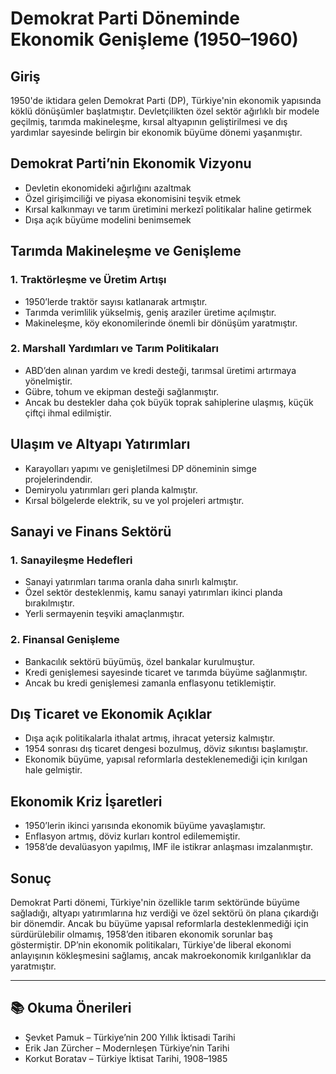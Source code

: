 # Demokrat Parti Döneminde Ekonomik Genişleme (1950–1960)

## Giriş

1950'de iktidara gelen Demokrat Parti (DP), Türkiye'nin ekonomik yapısında köklü dönüşümler başlatmıştır. Devletçilikten özel sektör ağırlıklı bir modele geçilmiş, tarımda makineleşme, kırsal altyapının geliştirilmesi ve dış yardımlar sayesinde belirgin bir ekonomik büyüme dönemi yaşanmıştır.

## Demokrat Parti’nin Ekonomik Vizyonu

- Devletin ekonomideki ağırlığını azaltmak
- Özel girişimciliği ve piyasa ekonomisini teşvik etmek
- Kırsal kalkınmayı ve tarım üretimini merkezî politikalar haline getirmek
- Dışa açık büyüme modelini benimsemek

## Tarımda Makineleşme ve Genişleme

### 1. Traktörleşme ve Üretim Artışı

- 1950’lerde traktör sayısı katlanarak artmıştır.
- Tarımda verimlilik yükselmiş, geniş araziler üretime açılmıştır.
- Makineleşme, köy ekonomilerinde önemli bir dönüşüm yaratmıştır.

### 2. Marshall Yardımları ve Tarım Politikaları

- ABD’den alınan yardım ve kredi desteği, tarımsal üretimi artırmaya yönelmiştir.
- Gübre, tohum ve ekipman desteği sağlanmıştır.
- Ancak bu destekler daha çok büyük toprak sahiplerine ulaşmış, küçük çiftçi ihmal edilmiştir.

## Ulaşım ve Altyapı Yatırımları

- Karayolları yapımı ve genişletilmesi DP döneminin simge projelerindendir.
- Demiryolu yatırımları geri planda kalmıştır.
- Kırsal bölgelerde elektrik, su ve yol projeleri artmıştır.

## Sanayi ve Finans Sektörü

### 1. Sanayileşme Hedefleri

- Sanayi yatırımları tarıma oranla daha sınırlı kalmıştır.
- Özel sektör desteklenmiş, kamu sanayi yatırımları ikinci planda bırakılmıştır.
- Yerli sermayenin teşviki amaçlanmıştır.

### 2. Finansal Genişleme

- Bankacılık sektörü büyümüş, özel bankalar kurulmuştur.
- Kredi genişlemesi sayesinde ticaret ve tarımda büyüme sağlanmıştır.
- Ancak bu kredi genişlemesi zamanla enflasyonu tetiklemiştir.

## Dış Ticaret ve Ekonomik Açıklar

- Dışa açık politikalarla ithalat artmış, ihracat yetersiz kalmıştır.
- 1954 sonrası dış ticaret dengesi bozulmuş, döviz sıkıntısı başlamıştır.
- Ekonomik büyüme, yapısal reformlarla desteklenemediği için kırılgan hale gelmiştir.

## Ekonomik Kriz İşaretleri

- 1950’lerin ikinci yarısında ekonomik büyüme yavaşlamıştır.
- Enflasyon artmış, döviz kurları kontrol edilememiştir.
- 1958’de devalüasyon yapılmış, IMF ile istikrar anlaşması imzalanmıştır.

## Sonuç

Demokrat Parti dönemi, Türkiye'nin özellikle tarım sektöründe büyüme sağladığı, altyapı yatırımlarına hız verdiği ve özel sektörü ön plana çıkardığı bir dönemdir. Ancak bu büyüme yapısal reformlarla desteklenmediği için sürdürülebilir olmamış, 1958’den itibaren ekonomik sorunlar baş göstermiştir. DP’nin ekonomik politikaları, Türkiye'de liberal ekonomi anlayışının kökleşmesini sağlamış, ancak makroekonomik kırılganlıklar da yaratmıştır.

---

## 📚 Okuma Önerileri

- Şevket Pamuk – Türkiye’nin 200 Yıllık İktisadi Tarihi
- Erik Jan Zürcher – Modernleşen Türkiye’nin Tarihi
- Korkut Boratav – Türkiye İktisat Tarihi, 1908–1985
